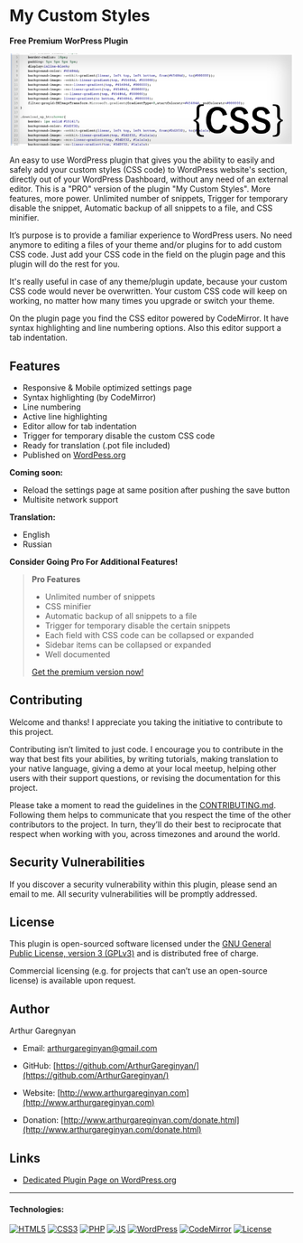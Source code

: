 # My Custom Styles

**Free Premium WorPress Plugin**

![screenshot](https://github.com/ArthurGareginyan/my-custom-styles/blob/master/assets/banner-772x250.png)

An easy to use WordPress plugin that gives you the ability to easily and safely add your custom styles (CSS code) to WordPress website's <head> section, directly out of your WordPress Dashboard, without any need of an external editor. This is a "PRO" version of the plugin "My Custom Styles". More features, more power. Unlimited number of snippets, Trigger for temporary disable the snippet, Automatic backup of all snippets to a file, and CSS minifier.

It’s purpose is to provide a familiar experience to WordPress users. No need anymore to editing a files of your theme and/or plugins for to add custom CSS code. Just add your CSS code in the field on the plugin page and this plugin will do the rest for you.

It's really useful in case of any theme/plugin update, because your custom CSS code would never be overwritten. Your custom CSS code will keep on working, no matter how many times you upgrade or switch your theme.

On the plugin page you find the CSS editor powered by CodeMirror. It have syntax highlighting and line numbering options. Also this editor support a tab indentation.


## Features

* Responsive & Mobile optimized settings page
* Syntax highlighting (by CodeMirror)
* Line numbering
* Active line highlighting
* Editor allow for tab indentation
* Trigger for temporary disable the custom CSS code
* Ready for translation (.pot file included)
* Published on [WordPess.org](http://wordpess.org/)

**Coming soon:**

* Reload the settings page at same position after pushing the save button
* Multisite network support

**Translation:**

* English
* Russian

**Consider Going Pro For Additional Features!**

>**Pro Features**
>
>* Unlimited number of snippets
>* CSS minifier
>* Automatic backup of all snippets to a file
>* Trigger for temporary disable the certain snippets
>* Each field with CSS code can be collapsed or expanded
>* Sidebar items can be collapsed or expanded
>* Well documented
>
>[Get the premium version now!](https://gum.co/xLby)



## Contributing

Welcome and thanks! I appreciate you taking the initiative to contribute to this project.

Contributing isn’t limited to just code. I encourage you to contribute in the way that best fits your abilities, by writing tutorials, making translation to your native language, giving a demo at your local meetup, helping other users with their support questions, or revising  the documentation for this project.

Please take a moment to read the guidelines in the [CONTRIBUTING.md](https://github.com/ArthurGareginyan/my-custom-styles/blob/master/CONTRIBUTING.md). Following them helps to communicate that you respect the time of the other contributors to the project. In turn, they’ll do their best to reciprocate that respect when working with you, across timezones and around the world.


## Security Vulnerabilities

If you discover a security vulnerability within this plugin, please send an email to me. All security vulnerabilities will be promptly addressed.


## License

This plugin is open-sourced software licensed under the [GNU General Public License, version 3 (GPLv3)](http://www.gnu.org/licenses/gpl-3.0.html) and is distributed free of charge.

Commercial licensing (e.g. for projects that can’t use an open-source license) is available upon request.


## Author

Arthur Garegnyan

* Email: arthurgareginyan@gmail.com

* GitHub: [https://github.com/ArthurGareginyan/](https://github.com/ArthurGareginyan/)

* Website: [http://www.arthurgareginyan.com](http://www.arthurgareginyan.com)

* Donation: [http://www.arthurgareginyan.com/donate.html](http://www.arthurgareginyan.com/donate.html)


## Links

* [Dedicated Plugin Page on WordPress.org](https://wordpress.org/plugins/my-custom-styles/)


---
#### Technologies:

[![HTML5](https://cdn4.iconfinder.com/data/icons/flat-brand-logo-2/512/html5-64.png)]()
[![CSS3](https://cdn4.iconfinder.com/data/icons/flat-brand-logo-2/512/css3-64.png)]()
[![PHP](http://php.net/images/logos/php-med-trans-light.gif)]()
[![JS](https://dl.dropboxusercontent.com/s/zumy31fjzyj4p6z/JavaScript.png)]()
[![WordPress](https://cdn2.iconfinder.com/data/icons/publicons/64/wordpress-64.png)](https://wordpress.org)
[![CodeMirror](https://dl.dropboxusercontent.com/s/wagzyc4z8ib14k9/codemirror.png)]()
[![License](http://www.gnu.org/graphics/gplv3-127x51.png)](http://www.gnu.org/licenses/gpl-3.0.html)
